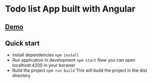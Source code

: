 # Todo list App built with Angular
## [Demo](https://todo-list-rose-chi.vercel.app/) ##
## Quick start
- Install dependencies `npm install`
- Run application in development `npm start` Now you can open localhost:4200 in your borwser
- Build the project `npm run build` This will build the project in the dist directory
